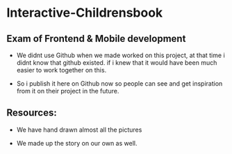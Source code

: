# Interactive-Childrensbook

## Exam of Frontend & Mobile development

- We didnt use Github when we made worked on this project,
at that time i didnt know that github existed.
if i knew that it would have been much easier to work together on this.

- So i publish it here on Github now so people can see and get inspiration from it on their project in the future.


## Resources:

- We have hand drawn almost all the pictures

- We made up the story on our own as well.


